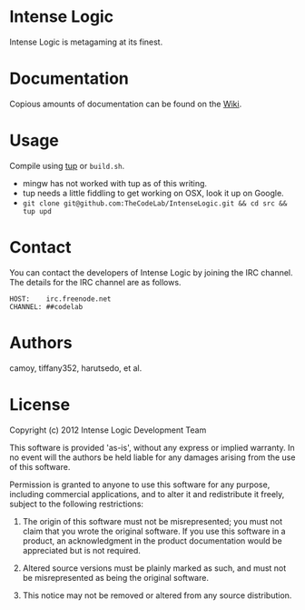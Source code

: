 # Intense Logic
Intense Logic is metagaming at its finest.

# Documentation
Copious amounts of documentation can be found on the [Wiki](https://github.com/TheCodeLab/IntenseLogic/wiki).

# Usage
Compile using [tup](http://gittup.org/tup) or `build.sh`.

* mingw has not worked with tup as of this writing.
* tup needs a little fiddling to get working on OSX, look it up on Google.
* `git clone git@github.com:TheCodeLab/IntenseLogic.git && cd src && tup upd`

# Contact
You can contact the developers of Intense Logic by joining the IRC channel.
The details for the IRC channel are as follows.

    HOST:    irc.freenode.net
    CHANNEL: ##codelab

# Authors
camoy, tiffany352, harutsedo, et al.

# License
Copyright (c) 2012 Intense Logic Development Team

This software is provided 'as-is', without any express or implied
warranty. In no event will the authors be held liable for any damages
arising from the use of this software.

Permission is granted to anyone to use this software for any purpose,
including commercial applications, and to alter it and redistribute it
freely, subject to the following restrictions:

1. The origin of this software must not be misrepresented; you must not
claim that you wrote the original software. If you use this software
in a product, an acknowledgment in the product documentation would be
appreciated but is not required.

2. Altered source versions must be plainly marked as such, and must not be
misrepresented as being the original software.

3. This notice may not be removed or altered from any source
distribution.
